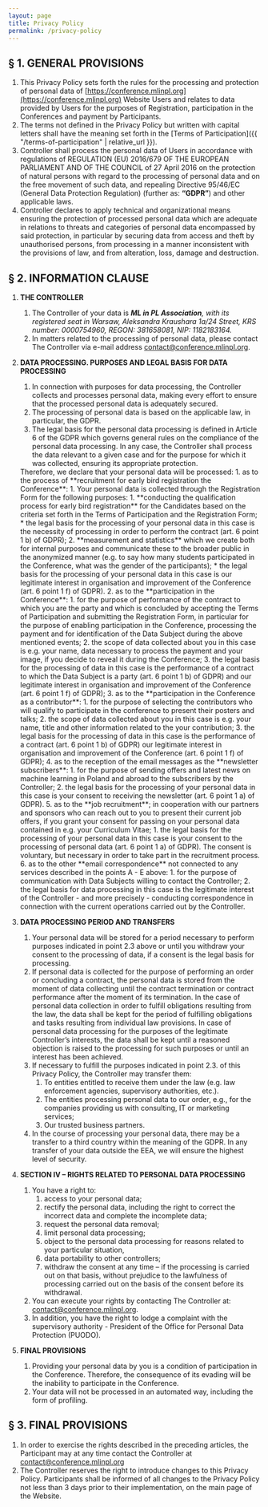 ```yaml
---
layout: page
title: Privacy Policy
permalink: /privacy-policy
---
```


## § 1. GENERAL PROVISIONS

1. This Privacy Policy sets forth the rules for the processing and protection of personal data of [https://conference.mlinpl.org](https://conference.mlinpl.org) Website Users and relates to data provided by Users for the purposes of Registration, participation in the Conferences and payment by Participants.
2. The terms not defined in the Privacy Policy but written with capital letters shall have the meaning set forth in the [Terms of Participation]({{ "/terms-of-participation" | relative_url }}).
3. Controller shall process the personal data of Users in accordance with regulations of REGULATION (EU) 2016/679 OF THE EUROPEAN PARLIAMENT AND OF THE COUNCIL of 27 April 2016 on the protection of natural persons with regard to the processing of personal data and on the free movement of such data, and repealing Directive 95/46/EC (General Data Protection Regulation) (further as: **“GDPR”**) and other applicable laws.
4. Controller declares to apply technical and organizational means ensuring the protection of processed personal data which are adequate in relations to threats and categories of personal data encompassed by said protection, in particular by securing data from access and theft by unauthorised persons, from processing in a manner inconsistent with the provisions of law, and from alteration, loss, damage and destruction.


## § 2. INFORMATION CLAUSE

1. **THE CONTROLLER**
    1. The Controller of your data is _**ML in PL Association**, with its registered seat in Warsaw, Aleksandra Kraushara 1a/24 Street, KRS number: 0000754960, REGON: 381658081, NIP: 1182183164._
    2. In matters related to the processing of personal data, please contact The Controller via e-mail address contact@conference.mlinpl.org.
2. **DATA PROCESSING. PURPOSES AND LEGAL BASIS FOR DATA PROCESSING**
    1. In connection with purposes for data processing, the Controller collects and processes personal data, making every effort to ensure that the processed personal data is adequately secured.
    2. The processing of personal data is based on the applicable law, in particular, the GDPR.
    3. The legal basis for the personal data processing is defined in Article 6 of the GDPR which governs general rules on the compliance of the personal data processing. In any case, the Controller shall process the data relevant to a given case and for the purpose for which it was collected, ensuring its appropriate protection. 

    <div class="letters-ol" markdown="1"> 
    Therefore, we declare that your personal data will be processed:
    1. as to the process of **recruitment for early bird registration the Conference**:
        1. Your personal data is collected through the Registration Form for the following purposes:
            1. **conducting the qualification process for early bird registration** for the Candidates based on the criteria set forth in the Terms of Participation and the Registration Form;
                * the legal basis for the processing of your personal data in this case is the necessity of processing in order to perform the contract (art. 6 point 1 b) of GDPR);
            2. **measurement and statistics** which we create both for internal purposes and communicate these to the broader public in the anonymized manner (e.g. to say how many students participated in the Conference, what was the gender of the participants);
                * the legal basis for the processing of your personal data in this case is our legitimate interest in organisation and improvement of the Conference (art. 6 point 1 f) of GDPR).
    2. as to the **participation in the Conference**:
        1. for the purpose of performance of the contract to which  you are the party and which is concluded by accepting the Terms of Participation and submitting the Registration Form, in particular for the purpose of enabling participation in the Conference, processing the payment and for identification of the Data Subject during the above mentioned events;
        2. the scope of data collected about you in this case is e.g. your name, data necessary to process the payment and your image, if you decide to reveal it during the Conference;
        3. the legal basis for the processing of data in this case is the performance of a contract to which the Data Subject is a party (art. 6 point 1 b) of GDPR) and our legitimate interest in organisation and improvement of the Conference (art. 6 point 1 f) of GDPR);
    3. as to the **participation in the Conference as a contributor**:
        1. for the purpose of selecting the contributors who will qualify to participate in the conference to present their posters and talks;
        2. the scope of data collected about you in this case is e.g. your name, title and other information related to the your contribution;
        3. the legal basis for the processing of data in this case is the performance of a contract (art. 6 point 1 b) of GDPR) our legitimate interest in organisation and improvement of the Conference (art. 6 point 1 f) of GDPR);
    4. as to the reception of the email messages as the **newsletter subscribers**:
        1. for the purpose of sending offers and latest news on machine learning in Poland and abroad to the subscribers by the Controller;
        2. the legal basis for the processing of your personal data in this case is your consent to receiving the newsletter (art. 6 point 1 a) of GDPR).
    5. as to the **job recruitment**; in cooperation with our partners and sponsors who can reach out to you to present their current job offers, if you grant your consent for passing on your personal data contained in e.g. your Curriculum Vitae;
        1. the legal basis for the processing of your personal data in this case is your consent to the processing of personal data (art. 6 point 1 a) of GDPR). The consent is voluntary, but necessary in order to take part in the recruitment process.
    6. as to the other **email correspondence** not connected to any services described in the points A - E above:
        1. for the purpose of communication with Data Subjects willing to contact the Controller;
        2. the legal basis for data processing in this case is the legitimate interest of the Controller - and more precisely - conducting correspondence in connection with the current operations carried out by the Controller.
    </div>
3. **DATA PROCESSING PERIOD AND TRANSFERS** 
    1. Your personal data will be stored for a period necessary to perform purposes indicated in point 2.3 above or until you withdraw your consent to the processing of data, if a consent is the legal basis for processing.
    2. If personal data is collected for the purpose of performing an order or concluding a contract, the personal data is stored from the moment of data collecting until the contract termination or contract performance after the moment of its termination.  In the case of personal data collection in order to fulfill obligations resulting from the law, the data shall be kept for the period of fulfilling obligations and tasks resulting from individual law provisions. In case of personal data processing for the purposes of the legitimate Controller’s interests, the data shall be kept until a  reasoned objection is raised to the processing for such purposes or until an interest has been achieved.
    3. If necessary to fulfill the purposes indicated in point 2.3. of this Privacy Policy, the Controller may transfer them:
        1. To entities entitled to receive them under the law (e.g. law enforcement agencies, supervisory authorities, etc.).
        2. The entities processing personal data to our order, e.g., for the companies providing us with consulting, IT or marketing services;
        3. Our trusted business partners.
    4. In the course of processing your personal data, there may be a transfer to a third country within the meaning of the GDPR. In any transfer of your data outside the EEA, we will ensure the highest level of security.

4. **SECTION IV – RIGHTS RELATED TO PERSONAL DATA PROCESSING**
    1. You have a right to:
        1. access to your personal data;
        2. rectify the personal data, including the right to correct the incorrect data and complete the incomplete data;
        3. request the personal data removal;
        4. limit personal data processing;
        5. object to the personal data processing for reasons related to your particular situation,
        6. data portability to other controllers;
        7. withdraw the consent at any time – if the processing is carried out on that basis, without prejudice to the lawfulness of processing carried out on the basis of the consent before its withdrawal.
    1. You can execute your rights by contacting The Controller at:  contact@conference.mlinpl.org.
    2. In addition, you have the right to lodge a complaint with the supervisory authority - President of the Office for Personal Data Protection (PUODO).

5. **FINAL PROVISIONS**
   1. Providing your personal data by you is a condition of participation in the Conference. Therefore, the consequence of its evading will be the inability to participate in the Conference.
   2. Your data will not be processed in an automated way, including the form of profiling.


## § 3. FINAL PROVISIONS

1. In order to exercise the rights described in the preceding articles, the Participant may at any time contact the Controller at contact@conference.mlinpl.org
2. The Controller reserves the right to introduce changes to this Privacy Policy. Participants shall be informed of all changes to the Privacy Policy not less than 3 days prior to their implementation, on the main page of the Website.
